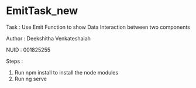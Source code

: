 # EmitTask_new
Task : Use Emit Function to show Data Interaction between two components

Author : Deekshitha Venkateshaiah 

NUID : 001825255

Steps : 
1. Run npm install to install the node modules
2. Run ng serve
